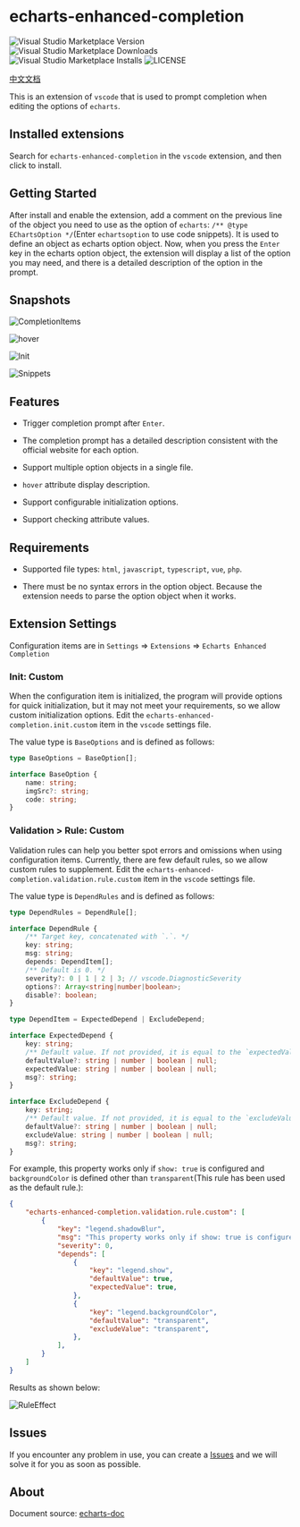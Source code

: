 # echarts-enhanced-completion

![Visual Studio Marketplace Version](https://img.shields.io/visual-studio-marketplace/v/ren-wei.echarts-enhanced-completion)
![Visual Studio Marketplace Downloads](https://img.shields.io/visual-studio-marketplace/d/ren-wei.echarts-enhanced-completion)
![Visual Studio Marketplace Installs](https://img.shields.io/visual-studio-marketplace/i/ren-wei.echarts-enhanced-completion)
![LICENSE](https://img.shields.io/badge/license-MIT-green)

[中文文档](https://github.com/ren-wei/echarts-enhanced-completion/blob/master/README_zh-cn.md)

This is an extension of `vscode` that is used to prompt completion when editing the options of `echarts`.

## Installed extensions

Search for `echarts-enhanced-completion` in the `vscode` extension, and then click to install.

## Getting Started

After install and enable the extension, add a comment on the previous line of the object you need to use as the option of `echarts`: `/** @type EChartsOption */`(Enter `echartsoption` to use code snippets). It is used to define an object as echarts option object. Now, when you press the `Enter` key in the echarts option object, the extension will display a list of the option you may need, and there is a detailed description of the option in the prompt.

## Snapshots

![CompletionItems](https://github.com/ren-wei/echarts-enhanced-completion/raw/master/images/CompletionItems.gif)

![hover](https://github.com/ren-wei/echarts-enhanced-completion/raw/master/images/Hover.gif)

![Init](https://github.com/ren-wei/echarts-enhanced-completion/raw/master/images/Init.gif)

![Snippets](https://github.com/ren-wei/echarts-enhanced-completion/raw/master/images/Snippets.gif)

## Features

* Trigger completion prompt after `Enter`.

* The completion prompt has a detailed description consistent with the official website for each option.

* Support multiple option objects in a single file.

* `hover` attribute display description.

* Support configurable initialization options.

* Support checking attribute values.

## Requirements

* Supported file types: `html`, `javascript`, `typescript`, `vue`, `php`.

* There must be no syntax errors in the option object. Because the extension needs to parse the option object when it works.

## Extension Settings

Configuration items are in `Settings` => `Extensions` => `Echarts Enhanced Completion`

### Init: Custom

When the configuration item is initialized, the program will provide options for quick initialization, but it may not meet your requirements, so we allow custom initialization options.
Edit the `echarts-enhanced-completion.init.custom` item in the `vscode` settings file.

The value type is `BaseOptions` and is defined as follows:
```ts
type BaseOptions = BaseOption[];

interface BaseOption {
    name: string;
    imgSrc?: string;
    code: string;
}
```

### Validation > Rule: Custom

Validation rules can help you better spot errors and omissions when using configuration items.
Currently, there are few default rules, so we allow custom rules to supplement.
Edit the `echarts-enhanced-completion.validation.rule.custom` item in the `vscode` settings file.

The value type is `DependRules` and is defined as follows:
```ts
type DependRules = DependRule[];

interface DependRule {
    /** Target key, concatenated with `.`. */
    key: string;
    msg: string;
    depends: DependItem[];
    /** Default is 0. */
    severity?: 0 | 1 | 2 | 3; // vscode.DiagnosticSeverity
    options?: Array<string|number|boolean>;
    disable?: boolean;
}

type DependItem = ExpectedDepend | ExcludeDepend;

interface ExpectedDepend {
    key: string;
    /** Default value. If not provided, it is equal to the `expectedValue` */
    defaultValue?: string | number | boolean | null;
    expectedValue: string | number | boolean | null;
    msg?: string;
}

interface ExcludeDepend {
    key: string;
    /** Default value. If not provided, it is equal to the `excludeValue` */
    defaultValue?: string | number | boolean | null;
    excludeValue: string | number | boolean | null;
    msg?: string;
}
```

For example, this property works only if `show: true` is configured and `backgroundColor` is defined other than `transparent`(This rule has been used as the default rule.):

```json
{
    "echarts-enhanced-completion.validation.rule.custom": [
        {
            "key": "legend.shadowBlur",
            "msg": "This property works only if show: true is configured and backgroundColor is defined other than transparent.",
            "severity": 0,
            "depends": [
                {
                    "key": "legend.show",
                    "defaultValue": true,
                    "expectedValue": true,
                },
                {
                    "key": "legend.backgroundColor",
                    "defaultValue": "transparent",
                    "excludeValue": "transparent",
                },
            ],
        }
    ]
}
```

Results as shown below:

![RuleEffect](https://github.com/ren-wei/echarts-enhanced-completion/raw/master/images/RuleEffect.png)

## Issues

If you encounter any problem in use, you can create a [Issues](https://github.com/ren-wei/echarts-enhanced-completion/issues) and we will solve it for you as soon as possible.

## About

Document source: [echarts-doc](https://github.com/apache/echarts-doc)

